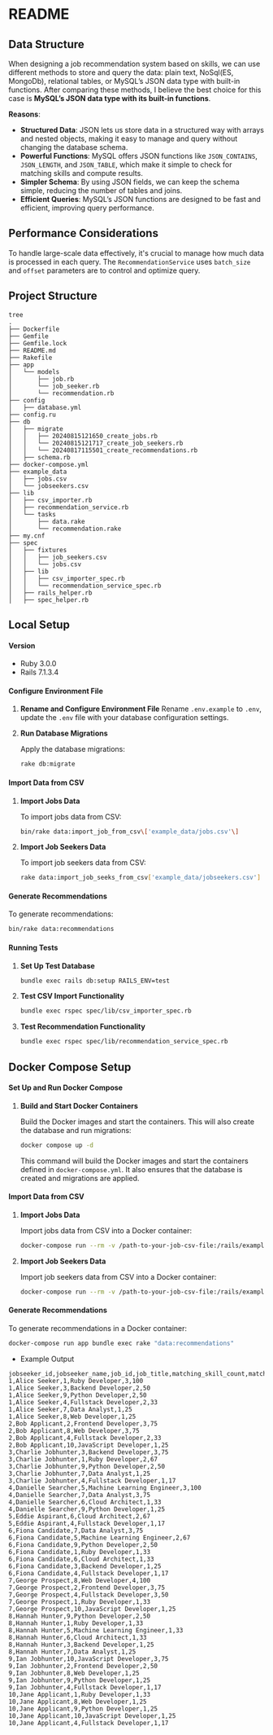 # README

## Data Structure
When designing a job recommendation system based on skills, we can use different methods to store and query the data: plain text, NoSql(ES, MongoDb), relational tables, or MySQL’s JSON data type with built-in functions.
After comparing these methods, I believe the best choice for this case is **MySQL’s JSON data type with its built-in functions**.

**Reasons**:
- **Structured Data**: JSON lets us store data in a structured way with arrays and nested objects, making it easy to manage and query without changing the database schema.
- **Powerful Functions**: MySQL offers JSON functions like `JSON_CONTAINS`, `JSON_LENGTH`, and `JSON_TABLE`, which make it simple to check for matching skills and compute results.
- **Simpler Schema**: By using JSON fields, we can keep the schema simple, reducing the number of tables and joins.
- **Efficient Queries**: MySQL’s JSON functions are designed to be fast and efficient, improving query performance.

## Performance Considerations
To handle large-scale data effectively, it's crucial to manage how much data is processed in each query. The `RecommendationService` uses `batch_size` and `offset` parameters are to control and optimize query.

## Project Structure
```
tree              
.
├── Dockerfile
├── Gemfile
├── Gemfile.lock
├── README.md
├── Rakefile
├── app
│   └── models
│       ├── job.rb
│       └── job_seeker.rb
│       └── recommendation.rb
├── config
│   ├── database.yml
├── config.ru
├── db
│   ├── migrate
│   │   ├── 20240815121650_create_jobs.rb
│   │   └── 20240815121717_create_job_seekers.rb
│   │   └── 20240817115501_create_recommendations.rb
│   ├── schema.rb
├── docker-compose.yml
├── example_data
│   ├── jobs.csv
│   └── jobseekers.csv
├── lib
│   ├── csv_importer.rb
│   ├── recommendation_service.rb
│   └── tasks
│       ├── data.rake
│       └── recommendation.rake
├── my.cnf
├── spec
│   ├── fixtures
│   │   ├── job_seekers.csv
│   │   └── jobs.csv
│   ├── lib
│   │   ├── csv_importer_spec.rb
│   │   └── recommendation_service_spec.rb
│   ├── rails_helper.rb
│   ├── spec_helper.rb
```

## Local Setup
#### Version
- Ruby 3.0.0
- Rails 7.1.3.4

#### Configure Environment File

1. **Rename and Configure Environment File**
   Rename `.env.example` to `.env`, update the `.env` file with your database configuration settings.

2. **Run Database Migrations**

   Apply the database migrations:
   ```bash
   rake db:migrate
   ```

#### Import Data from CSV

1. **Import Jobs Data**

   To import jobs data from CSV:
   ```bash 
   bin/rake data:import_job_from_csv\['example_data/jobs.csv'\]
   ```

2. **Import Job Seekers Data**

   To import job seekers data from CSV:
   ```bash
   rake data:import_job_seeks_from_csv['example_data/jobseekers.csv'] 
   ```

#### Generate Recommendations

To generate recommendations:
```bash
bin/rake data:recommendations
```

#### Running Tests

1. **Set Up Test Database**
   ```bash
   bundle exec rails db:setup RAILS_ENV=test 
   ```

2. **Test CSV Import Functionality**
   ```bash
   bundle exec rspec spec/lib/csv_importer_spec.rb
   ```

3. **Test Recommendation Functionality**
   ```bash
   bundle exec rspec spec/lib/recommendation_service_spec.rb
   ```

## Docker Compose Setup

#### Set Up and Run Docker Compose

1. **Build and Start Docker Containers**

   Build the Docker images and start the containers. This will also create the database and run migrations:
   ```bash
   docker compose up -d
   ```

   This command will build the Docker images and start the containers defined in `docker-compose.yml`. It also ensures that the database is created and migrations are applied.

#### Import Data from CSV

1. **Import Jobs Data**

   Import jobs data from CSV into a Docker container:
   ```bash
   docker-compose run --rm -v /path-to-your-job-csv-file:/rails/example_data/jobs.csv app bundle exec rake "data:import_job_from_csv[/rails/example_data/jobs.csv]"
   ```

2. **Import Job Seekers Data**

   Import job seekers data from CSV into a Docker container:
   ```bash
   docker-compose run --rm -v /path-to-your-job-csv-file:/rails/example_data/jobseekers.csv app bundle exec rake "data:import_job_seeks_from_csv[/rails/example_data/jobseekers.csv]"
   ```

#### Generate Recommendations

To generate recommendations in a Docker container:
```bash
docker-compose run app bundle exec rake "data:recommendations"
```

- Example Output
```
jobseeker_id,jobseeker_name,job_id,job_title,matching_skill_count,matching_skill_percent
1,Alice Seeker,1,Ruby Developer,3,100
1,Alice Seeker,3,Backend Developer,2,50
1,Alice Seeker,9,Python Developer,2,50
1,Alice Seeker,4,Fullstack Developer,2,33
1,Alice Seeker,7,Data Analyst,1,25
1,Alice Seeker,8,Web Developer,1,25
2,Bob Applicant,2,Frontend Developer,3,75
2,Bob Applicant,8,Web Developer,3,75
2,Bob Applicant,4,Fullstack Developer,2,33
2,Bob Applicant,10,JavaScript Developer,1,25
3,Charlie Jobhunter,3,Backend Developer,3,75
3,Charlie Jobhunter,1,Ruby Developer,2,67
3,Charlie Jobhunter,9,Python Developer,2,50
3,Charlie Jobhunter,7,Data Analyst,1,25
3,Charlie Jobhunter,4,Fullstack Developer,1,17
4,Danielle Searcher,5,Machine Learning Engineer,3,100
4,Danielle Searcher,7,Data Analyst,3,75
4,Danielle Searcher,6,Cloud Architect,1,33
4,Danielle Searcher,9,Python Developer,1,25
5,Eddie Aspirant,6,Cloud Architect,2,67
5,Eddie Aspirant,4,Fullstack Developer,1,17
6,Fiona Candidate,7,Data Analyst,3,75
6,Fiona Candidate,5,Machine Learning Engineer,2,67
6,Fiona Candidate,9,Python Developer,2,50
6,Fiona Candidate,1,Ruby Developer,1,33
6,Fiona Candidate,6,Cloud Architect,1,33
6,Fiona Candidate,3,Backend Developer,1,25
6,Fiona Candidate,4,Fullstack Developer,1,17
7,George Prospect,8,Web Developer,4,100
7,George Prospect,2,Frontend Developer,3,75
7,George Prospect,4,Fullstack Developer,3,50
7,George Prospect,1,Ruby Developer,1,33
7,George Prospect,10,JavaScript Developer,1,25
8,Hannah Hunter,9,Python Developer,2,50
8,Hannah Hunter,1,Ruby Developer,1,33
8,Hannah Hunter,5,Machine Learning Engineer,1,33
8,Hannah Hunter,6,Cloud Architect,1,33
8,Hannah Hunter,3,Backend Developer,1,25
8,Hannah Hunter,7,Data Analyst,1,25
9,Ian Jobhunter,10,JavaScript Developer,3,75
9,Ian Jobhunter,2,Frontend Developer,2,50
9,Ian Jobhunter,8,Web Developer,1,25
9,Ian Jobhunter,9,Python Developer,1,25
9,Ian Jobhunter,4,Fullstack Developer,1,17
10,Jane Applicant,1,Ruby Developer,1,33
10,Jane Applicant,8,Web Developer,1,25
10,Jane Applicant,9,Python Developer,1,25
10,Jane Applicant,10,JavaScript Developer,1,25
10,Jane Applicant,4,Fullstack Developer,1,17
```
